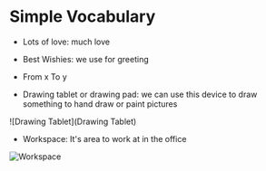 # Simple Vocabulary

- Lots of love: much love

- Best Wishies: we use for greeting
 - From x To y


- Drawing tablet or drawing pad: we can use this device to draw something to hand draw or paint pictures

![Drawing Tablet](Drawing Tablet)


- Workspace: It's area to work at in the office

![Workspace](Workspace)
